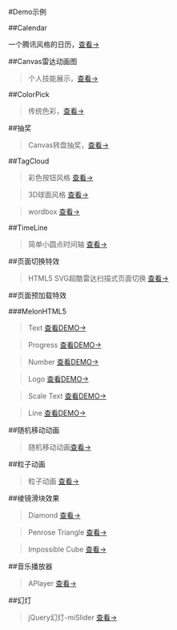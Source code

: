 #Demo示例

##Calendar

一个腾讯风格的日历，[查看->](http://gongvirgil.github.io/Demo/Calendar/)

##Canvas雷达动画图

> 个人技能展示，[查看->](http://gongvirgil.github.io/Demo/Radar/)

##ColorPick

> 传统色彩，[查看->](http://gongvirgil.github.io/Demo/ColorPick/)

##抽奖

> Canvas转盘抽奖，[查看->](http://gongvirgil.github.io/Demo/Lottery/)

##TagCloud

> 彩色按钮风格 [查看->](http://gongvirgil.github.io/Demo/TagCloud/)

> 3D球面风格 [查看->](http://gongvirgil.github.io/Demo/TagCloud/3d-sphere.html)

> wordbox [查看->](http://gongvirgil.github.io/Demo/TagCloud/wordbox.html)

##TimeLine

> 简单小圆点时间轴 [查看->](http://gongvirgil.github.io/Demo/TimeLine/index1.html)

##页面切换特效

>HTML5 SVG超酷雷达扫描式页面切换 [查看->](http://gongvirgil.github.io/Demo/PageRotate/)

##页面预加载特效

###MelonHTML5

> Text [查看DEMO->](http://gongvirgil.github.io/Demo/PreLoader/MelonHTML5/)

> Progress [查看DEMO->](http://gongvirgil.github.io/Demo/PreLoader/MelonHTML5/progress.html)

> Number [查看DEMO->](http://gongvirgil.github.io/Demo/PreLoader/MelonHTML5/number.html)

> Logo [查看DEMO->](http://gongvirgil.github.io/Demo/PreLoader/MelonHTML5/logo.html)

> Scale Text [查看DEMO->](http://gongvirgil.github.io/Demo/PreLoader/MelonHTML5/scale_text.html)

> Line [查看DEMO->](http://gongvirgil.github.io/Demo/PreLoader/MelonHTML5/line.html)

##随机移动动画

> 随机移动动画[查看->](http://gongvirgil.github.io/Demo/RandomMove/)

##粒子动画

> 粒子动画 [查看->](http://gongvirgil.github.io/Demo/DotsAnimate/)

##棱镜滑块效果

> Diamond [查看->](http://gongvirgil.github.io/Demo/PrismEffectSlider/)

> Penrose Triangle [查看->](http://gongvirgil.github.io/Demo/PrismEffectSlider/index2.html)

> Impossible Cube [查看->](http://gongvirgil.github.io/Demo/PrismEffectSlider/index3.html)

##音乐播放器

> APlayer [查看->](http://gongvirgil.github.io/Demo/MusicPlayer/)

##幻灯

> jQuery幻灯-miSlider [查看->](http://gongvirgil.github.io/Demo/Slider/)